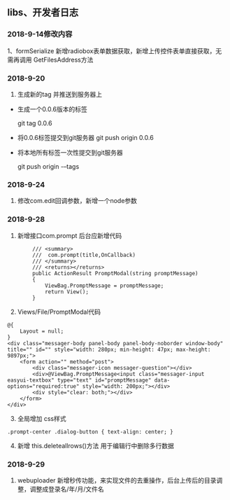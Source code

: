 ## libs、开发者日志


### 2018-9-14修改内容

1、formSerialize 新增radiobox表单数据获取，新增上传控件表单直接获取，无需再调用 GetFilesAddress方法

###  2018-9-20
 1. 生成新的tag 并推送到服务器上

* 生成一个0.0.6版本的标签

    git tag 0.0.6

* 将0.0.6标签提交到git服务器
     git push origin 0.0.6

* 将本地所有标签一次性提交到git服务器

    git push origin -–tags

### 2018-9-24
1. 修改com.edit回调参数，新增一个node参数


### 2018-9-28
1.  新增接口com.prompt
后台应新增代码 
~~~
        /// <summary>
        ///  com.prompt(title,OnCallback)
        /// </summary>
        /// <returns></returns>
        public ActionResult PromptModal(string promptMessage)
        {
            ViewBag.PromptMessage = promptMessage;
            return View();
        }
~~~

2. Views/File/PromptModal代码 
~~~
@{
    Layout = null;
}
<div class="messager-body panel-body panel-body-noborder window-body" title="" id="" style="width: 280px; min-height: 47px; max-height: 9897px;">
    <form action="" method="post">
        <div class="messager-icon messager-question"></div>
        <div>@ViewBag.PromptMessage<input class="messager-input easyui-textbox" type="text" id="promptMessage" data-options="required:true" style="width: 200px;"></div>
        <div style="clear: both;"></div>
    </form>
</div>
~~~

3. 全局增加 css样式
~~~
.prompt-center .dialog-button { text-align: center; }

~~~

4. 新增 this.deleteallrows()方法 用于编辑行中删除多行数据

### 2018-9-29
 
1. webuploader 新增秒传功能，来实现文件的去重操作，后台上传后的目录调整，调整成登录名/年/月/文件名
